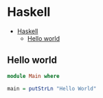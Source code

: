 # Haskell

<!--ts-->
* [Haskell](hasekll.md#haskell)
   * [Hello world](hasekll.md#hello-world)

<!-- Added by: runner, at: Fri May 28 11:15:44 UTC 2021 -->

<!--te-->

## Hello world
```haskell
module Main where

main = putStrLn "Hello World"
```
